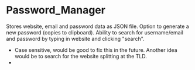 # Password_Manager

Stores website, email and password data as JSON file. Option to generate a new password (copies to clipboard).
Ability to search for username/email and password by typing in website and clicking "search".
  - Case sensitive, would be good to fix this in the future. Another idea would be to search for the website splitting at the TLD.
  - 
